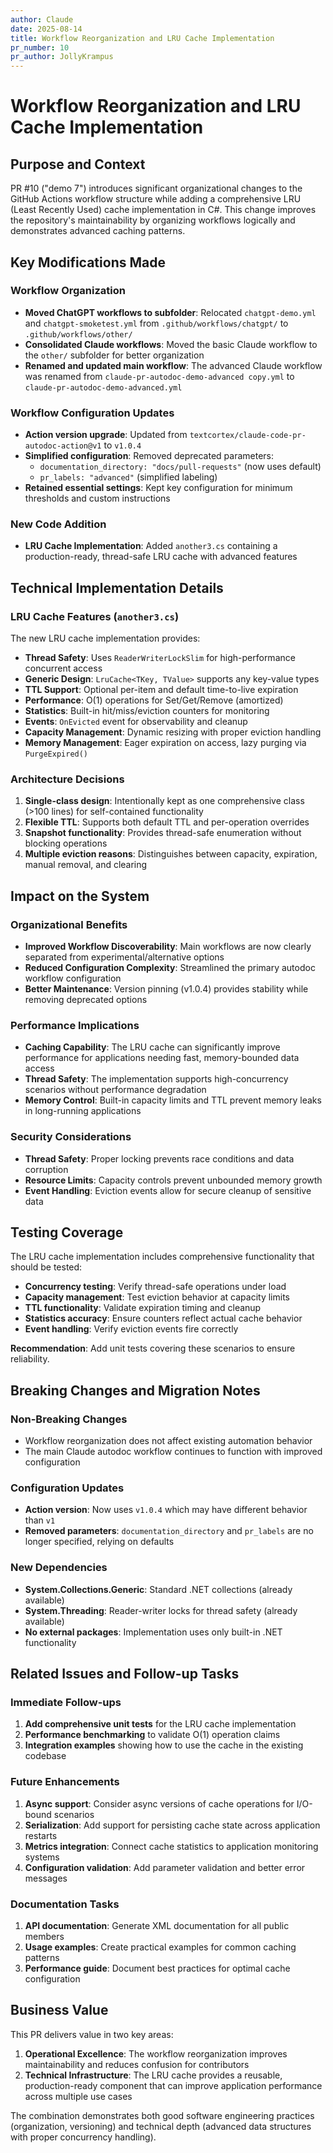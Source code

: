 ```yaml
---
author: Claude
date: 2025-08-14
title: Workflow Reorganization and LRU Cache Implementation
pr_number: 10
pr_author: JollyKrampus
---
```


# Workflow Reorganization and LRU Cache Implementation

## Purpose and Context

PR #10 ("demo 7") introduces significant organizational changes to the GitHub Actions workflow structure while adding a comprehensive LRU (Least Recently Used) cache implementation in C#. This change improves the repository's maintainability by organizing workflows logically and demonstrates advanced caching patterns.

## Key Modifications Made

### Workflow Organization
- **Moved ChatGPT workflows to subfolder**: Relocated `chatgpt-demo.yml` and `chatgpt-smoketest.yml` from `.github/workflows/chatgpt/` to `.github/workflows/other/`
- **Consolidated Claude workflows**: Moved the basic Claude workflow to the `other/` subfolder for better organization
- **Renamed and updated main workflow**: The advanced Claude workflow was renamed from `claude-pr-autodoc-demo-advanced copy.yml` to `claude-pr-autodoc-demo-advanced.yml`

### Workflow Configuration Updates
- **Action version upgrade**: Updated from `textcortex/claude-code-pr-autodoc-action@v1` to `v1.0.4`
- **Simplified configuration**: Removed deprecated parameters:
  - `documentation_directory: "docs/pull-requests"` (now uses default)
  - `pr_labels: "advanced"` (simplified labeling)
- **Retained essential settings**: Kept key configuration for minimum thresholds and custom instructions

### New Code Addition
- **LRU Cache Implementation**: Added `another3.cs` containing a production-ready, thread-safe LRU cache with advanced features

## Technical Implementation Details

### LRU Cache Features (`another3.cs`)
The new LRU cache implementation provides:

- **Thread Safety**: Uses `ReaderWriterLockSlim` for high-performance concurrent access
- **Generic Design**: `LruCache<TKey, TValue>` supports any key-value types
- **TTL Support**: Optional per-item and default time-to-live expiration
- **Performance**: O(1) operations for Set/Get/Remove (amortized)
- **Statistics**: Built-in hit/miss/eviction counters for monitoring
- **Events**: `OnEvicted` event for observability and cleanup
- **Capacity Management**: Dynamic resizing with proper eviction handling
- **Memory Management**: Eager expiration on access, lazy purging via `PurgeExpired()`

### Architecture Decisions
1. **Single-class design**: Intentionally kept as one comprehensive class (>100 lines) for self-contained functionality
2. **Flexible TTL**: Supports both default TTL and per-operation overrides
3. **Snapshot functionality**: Provides thread-safe enumeration without blocking operations
4. **Multiple eviction reasons**: Distinguishes between capacity, expiration, manual removal, and clearing

## Impact on the System

### Organizational Benefits
- **Improved Workflow Discoverability**: Main workflows are now clearly separated from experimental/alternative options
- **Reduced Configuration Complexity**: Streamlined the primary autodoc workflow configuration
- **Better Maintenance**: Version pinning (v1.0.4) provides stability while removing deprecated options

### Performance Implications
- **Caching Capability**: The LRU cache can significantly improve performance for applications needing fast, memory-bounded data access
- **Thread Safety**: The implementation supports high-concurrency scenarios without performance degradation
- **Memory Control**: Built-in capacity limits and TTL prevent memory leaks in long-running applications

### Security Considerations
- **Thread Safety**: Proper locking prevents race conditions and data corruption
- **Resource Limits**: Capacity controls prevent unbounded memory growth
- **Event Handling**: Eviction events allow for secure cleanup of sensitive data

## Testing Coverage

The LRU cache implementation includes comprehensive functionality that should be tested:
- **Concurrency testing**: Verify thread-safe operations under load
- **Capacity management**: Test eviction behavior at capacity limits  
- **TTL functionality**: Validate expiration timing and cleanup
- **Statistics accuracy**: Ensure counters reflect actual cache behavior
- **Event handling**: Verify eviction events fire correctly

**Recommendation**: Add unit tests covering these scenarios to ensure reliability.

## Breaking Changes and Migration Notes

### Non-Breaking Changes
- Workflow reorganization does not affect existing automation behavior
- The main Claude autodoc workflow continues to function with improved configuration

### Configuration Updates
- **Action version**: Now uses `v1.0.4` which may have different behavior than `v1`
- **Removed parameters**: `documentation_directory` and `pr_labels` are no longer specified, relying on defaults

### New Dependencies
- **System.Collections.Generic**: Standard .NET collections (already available)
- **System.Threading**: Reader-writer locks for thread safety (already available)
- **No external packages**: Implementation uses only built-in .NET functionality

## Related Issues and Follow-up Tasks

### Immediate Follow-ups
1. **Add comprehensive unit tests** for the LRU cache implementation
2. **Performance benchmarking** to validate O(1) operation claims
3. **Integration examples** showing how to use the cache in the existing codebase

### Future Enhancements
1. **Async support**: Consider async versions of cache operations for I/O-bound scenarios  
2. **Serialization**: Add support for persisting cache state across application restarts
3. **Metrics integration**: Connect cache statistics to application monitoring systems
4. **Configuration validation**: Add parameter validation and better error messages

### Documentation Tasks
1. **API documentation**: Generate XML documentation for all public members
2. **Usage examples**: Create practical examples for common caching patterns
3. **Performance guide**: Document best practices for optimal cache configuration

## Business Value

This PR delivers value in two key areas:

1. **Operational Excellence**: The workflow reorganization improves maintainability and reduces confusion for contributors
2. **Technical Infrastructure**: The LRU cache provides a reusable, production-ready component that can improve application performance across multiple use cases

The combination demonstrates both good software engineering practices (organization, versioning) and technical depth (advanced data structures with proper concurrency handling).